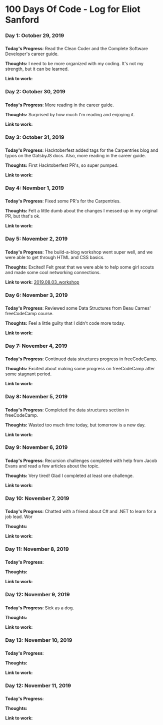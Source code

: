 # 100 Days Of Code - Log for Eliot Sanford

### Day 1: October 29, 2019
#####

**Today's Progress**: Read the Clean Coder and the Complete Software Developer's career guide.


**Thoughts:** I need to be more organized with my coding. It's not my strength, but it can be learned.

**Link to work:** 

### Day 2: October 30, 2019
#####

**Today's Progress**: More reading in the career guide.

**Thoughts:** Surprised by how much I'm reading and enjoying it.

**Link to work:** 

### Day 3: October 31, 2019
#####

**Today's Progress**: Hacktoberfest added tags for the Carpentries blog and typos on the GatsbyJS docs. Also, more reading in the career guide.


**Thoughts:** First Hacktoberfest PR's, so super pumped.

**Link to work:** 


### Day 4: Novmber 1, 2019
#####

**Today's Progress**: Fixed some PR's for the Carpentries.

**Thoughts:** Felt a little dumb about the changes I messed up in my original PR, but that's ok. 

**Link to work:** 

### Day 5: November 2, 2019
#####

**Today's Progress**: The build-a-blog workshop went super well, and we were able to get through HTML and CSS basics.

**Thoughts:** Excited! Felt great that we were able to help some girl scouts and made some cool networking connections.

**Link to work:** <a href="https://github.com/freecodecampjxn/presentations/tree/master/2019.08.03_workshop">2019.08.03_workshop</a>

### Day 6: November 3, 2019
#####

**Today's Progress**: Reviewed some Data Structures from Beau Carnes' freeCodeCamp course.

**Thoughts:** Feel a little guilty that I didn't code more today.

**Link to work:** <a href="#"></a>

### Day 7: November 4, 2019
#####

**Today's Progress**: Continued data structures progress in freeCodeCamp.

**Thoughts:** Excited about making some progress on freeCodeCamp after some stagnant period.

**Link to work:** <a href="#"></a>

### Day 8: November 5, 2019
#####

**Today's Progress**: Completed the data structures section in freeCodeCamp.

**Thoughts:** Wasted too much time today, but tomorrow is a new day.

**Link to work:** <a href="#"></a>

### Day 9: November 6, 2019
#####

**Today's Progress**: Recursion challenges completed with help from Jacob Evans and read a few articles about the topic.

**Thoughts:** Very tired! Glad I completed at least one challenge.

**Link to work:** <a href="#"></a>

### Day 10: November 7, 2019
#####

**Today's Progress**: Chatted with a friend about C# and .NET to learn for a job lead. Wor

**Thoughts:** 

**Link to work:** <a href="#"></a>

### Day 11: November 8, 2019
#####

**Today's Progress**: 

**Thoughts:** 

**Link to work:** <a href="#"></a>

### Day 12: November 9, 2019
#####

**Today's Progress**: Sick as a dog.

**Thoughts:** 

**Link to work:** <a href="#"></a>

### Day 13: November 10, 2019
#####

**Today's Progress**: 

**Thoughts:** 

**Link to work:** <a href="#"></a>

### Day 12: November 11, 2019
#####

**Today's Progress**: 

**Thoughts:** 

**Link to work:** <a href="#"></a>
